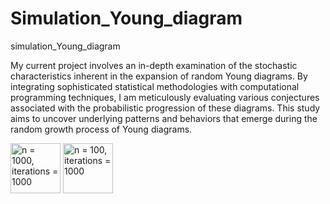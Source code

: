 # Simulation_Young_diagram
simulation_Young_diagram

My current project involves an in-depth examination of the stochastic characteristics inherent in the expansion of random Young diagrams. By integrating sophisticated statistical methodologies with computational programming techniques, I am meticulously evaluating various conjectures associated with the probabilistic progression of these diagrams. This study aims to uncover underlying patterns and behaviors that emerge during the random growth process of Young diagrams.

<img width="80" alt="n = 1000, iterations = 1000" src="https://github.com/Saint-Yuqi/Simulation_Young_diagram/assets/65489760/80b23eb4-2f7e-4a77-bbe8-d6ba854859bb">
<img width="80" alt="n = 100, iterations = 1000" src="https://github.com/Saint-Yuqi/Simulation_Young_diagram/assets/65489760/65873ad8-4747-4b28-8d02-cd861075239b">
